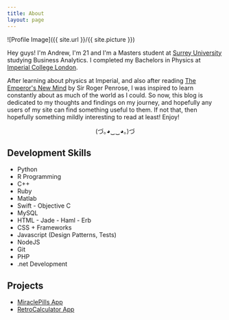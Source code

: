 ```yaml
---
title: About
layout: page
---
```

![Profile Image]({{ site.url }}/{{ site.picture }})

<p>Hey guys! I'm Andrew, I'm 21 and I'm a Masters student at <a href = 
"https://www.surrey.ac.uk/business-school">Surrey University</a> studying 
Business Analytics. I completed my Bachelors in Physics at <a href =
"http://www.imperial.ac.uk">Imperial College London</a>.</p>

<p>After learning about physics at Imperial, and also after reading <a href=
"https://www.amazon.co.uk/Emperors-New-Mind-Concerning-Computers/dp/0198784929/
ref=dp_ob_title_bk">The Emperor's New Mind</a> by Sir Roger Penrose, I was inspired
to learn constantly about as much of the world as I could. So now, this blog is
dedicated to my thoughts and findings on my journey, and hopefully any users of my 
site can find something useful to them. If not that, then hopefully something mildly 
interesting to read at least! Enjoy!</p>

<p align="center">(づ｡◕‿‿◕｡)づ</p>

<h2>Development Skills</h2>

<ul class="skill-list">
	<li>Python</li>
	<li>R Programming</li>
	<li>C++</li>
	<li>Ruby</li>
	<li>Matlab</li>
	<li>Swift - Objective C</li>
	<li>MySQL</li>
	<li>HTML - Jade - Haml - Erb</li>
	<li>CSS + Frameworks</li>
	<li>Javascript (Design Patterns, Tests)</li>
	<li>NodeJS</li>
	<li>Git</li>
	<li>PHP</li>
	<li>.net Development</li>
</ul>

<h2>Projects</h2>

<ul>
	<li><a href="https://github.com/milldawg167/MiraclePills">MiraclePills App</a></li>
	<li><a href="https://github.com/milldawg167/RetroCalculator">RetroCalculator App</a></li>
</ul>

